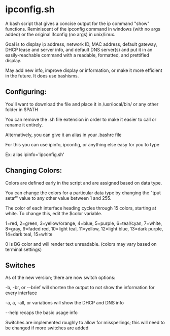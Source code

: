 # ipconfig.sh
A bash script that gives a concise output for the ip command "show" functions. 
Reminiscent of the ipconfig command in windows (with no args added) or the original ifconfig (no args) in unix/linux.

Goal is to display ip address, network ID, MAC address, default gateway, DHCP lease and server info, and default DNS server(s) and put it in an easily-reachable command with a readable, formatted, and prettified display.

May add new info, improve display or information, or make it more efficient in the future.  It does use bashisms.

## Configuring:
You'll want to download the file and place it in /usr/local/bin/ or any other folder in $PATH

You can remove the .sh file extension in order to make it easier to call or rename it entirely.

Alternatively, you can give it an alias in your .bashrc file

For this you can use ipinfo, ipconfig, or anything else easy for you to type

   Ex:   alias ipinfo='ipconfig.sh'

## Changing Colors:
Colors are defined early in the script and are assigned based on data type.

You can change the colors for a particular data type by changing the "tput setaf" value to any other value between 1 and 255.

The color of each interface heading cycles through 15 colors, starting at white.  To change this, edit the $color variable.

1=red, 2=green, 3=yellow/orange, 4=blue, 5=purple, 6=teal/cyan, 7=white, 8=gray, 9=faded red, 10=light teal, 11=yellow, 12=light blue, 13=dark purple, 14=dark teal, 15=white

0 is BG color and will render text unreadable.
(colors may vary based on terminal settings)

## Switches
As of the new version; there are now switch options:
   
   -b, -br, or --brief  will shorten the output to not show the information for every interface
   
   -a, a, -all, or variations will show the DHCP and DNS info
   
   --help recaps the basic usage info
   
Switches are implemented roughly to allow for misspellings; this will need to be changed if more switches are added
